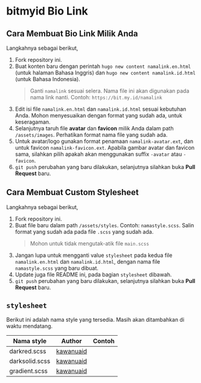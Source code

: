 # bitmyid Bio Link

## Cara Membuat Bio Link Milik Anda

Langkahnya sebagai berikut,

1. Fork repository ini.
1. Buat konten baru dengan perintah `hugo new content namalink.en.html` (untuk halaman Bahasa Inggris) dan `hugo new content namalink.id.html` (untuk Bahasa Indonesia).
   > Ganti `namalink` sesuai selera. Nama file ini akan digunakan pada nama link nanti. Contoh: `https://bit.my.id/namalink`
1. Edit isi file `namalink.en.html` dan `namalink.id.html` sesuai kebutuhan Anda. Mohon menyesuaikan dengan format yang sudah ada, untuk keseragaman.
1. Selanjutnya taruh file **avatar** dan **favicon** milik Anda dalam path `/assets/images`. Perhatikan format nama file yang sudah ada.
1. Untuk avatar/logo gunakan format penamaan `namalink-avatar.ext`, dan untuk favicon `namalink-favicon.ext`. Apabila gambar avatar dan favicon sama, silahkan pilih apakah akan menggunakan suffix `-avatar` atau `-favicon`.
1. `git push` perubahan yang baru dilakukan, selanjutnya silahkan buka **Pull Request** baru.

## Cara Membuat Custom Stylesheet

Langkahnya sebagai berikut,

1. Fork repository ini.
1. Buat file baru dalam path `/assets/styles`. Contoh: `namastyle.scss`. Salin format yang sudah ada pada file `.scss` yang sudah ada.
   > Mohon untuk tidak mengutak-atik file `main.scss`
1. Jangan lupa untuk mengganti value `stylesheet` pada kedua file `namalink.en.html` dan `namalink.id.html`,  dengan nama file `namastyle.scss` yang baru dibuat.
1. Update juga file README ini, pada bagian `stylesheet` dibawah.
1. `git push` perubahan yang baru dilakukan, selanjutnya silahkan buka **Pull Request** baru.

## `stylesheet`

Berikut ini adalah nama style yang tersedia. Masih akan ditambahkan di waktu mendatang.

| Nama style | Author | Contoh |
|---|---|---|
| darkred.scss | [kawanuaid](https://timeline.kid.or.id/) | |
| darksolid.scss | [kawanuaid](https://timeline.kid.or.id/) | |
| gradient.scss | [kawanuaid](https://timeline.kid.or.id/) | |
